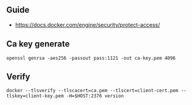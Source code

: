 ## Guide
- https://docs.docker.com/engine/security/protect-access/
## Ca key generate
```shell
openssl genrsa -aes256 -passout pass:1121 -out ca-key.pem 4096
```
## Verify
```shell
docker --tlsverify --tlscacert=ca.pem --tlscert=client-cert.pem --tlskey=client-key.pem -H=$HOST:2376 version
```